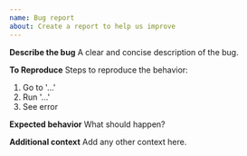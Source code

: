 ```yaml
---
name: Bug report
about: Create a report to help us improve
---
```


**Describe the bug**
A clear and concise description of the bug.

**To Reproduce**
Steps to reproduce the behavior:
1. Go to '...'
2. Run '...'
3. See error

**Expected behavior**
What should happen?

**Additional context**
Add any other context here.
